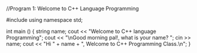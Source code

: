 //Program 1: Welcome to C++ Language Programming

#include <iostream>
using namespace std;

int main () {
  string name;
  cout << "Welcome to C++ language Programming";
  cout << "\nGood morning pal!, what is your name? ";
  cin >> name; 
  cout << "Hi " + name + ", Welcome to C++ Programming Class.\n";
}   
